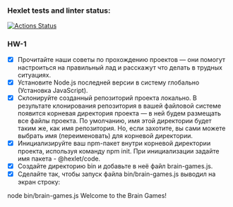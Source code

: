 ### Hexlet tests and linter status:
[![Actions Status](https://github.com/kirillchistov/fullstack-javascript-project-44/actions/workflows/hexlet-check.yml/badge.svg)](https://github.com/kirillchistov/fullstack-javascript-project-44/actions)

### HW-1
* [x] Прочитайте наши советы по прохождению проектов — они помогут настроиться на правильный лад и расскажут что делать в трудных ситуациях.
* [x] Установите Node.js последней версии в систему глобально (Установка JavaScript).
* [x] Склонируйте созданный репозиторий проекта локально. В результате клонирования репозитория в вашей файловой системе появится корневая директория проекта — в ней будем размещать все файлы проекта. По умолчанию, имя этой директории будет таким же, как имя репозитория. Но, если захотите, вы сами можете выбрать имя (переименовать) для корневой директории.
* [x] Инициализируйте ваш npm-пакет внутри корневой директории проекта, используя команду npm init. При инициализации задайте имя пакета - @hexlet/code.
* [x] Создайте директорию bin и добавьте в неё файл brain-games.js.
* [x] Сделайте так, чтобы запуск файла bin/brain-games.js выводил на экран строку:

node bin/brain-games.js
Welcome to the Brain Games!
